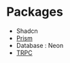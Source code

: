 # Packages

- Shadcn
- [Prism ](https://www.prisma.io/docs/guides/nextjs?utm_source=youtube&utm_medium=video&utm_content=codewithantonio&ref=codewithantonio&utm_campaign=cwa_nodebase)
- Database : Neon
- [TRPC](cwa.run/node-trpc)
